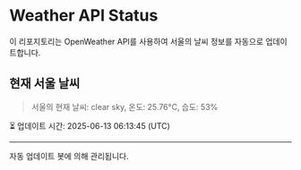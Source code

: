 
# Weather API Status

이 리포지토리는 OpenWeather API를 사용하여 서울의 날씨 정보를 자동으로 업데이트합니다.

## 현재 서울 날씨
> 서울의 현재 날씨: clear sky, 온도: 25.76°C, 습도: 53%

⏳ 업데이트 시간: 2025-06-13 06:13:45 (UTC)

---
자동 업데이트 봇에 의해 관리됩니다.

